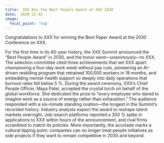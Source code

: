 ```yaml
---
title:  XXX Win the Best People Award at XXX 2030
date:  2020-12-02
image:
  focal_point: 'top'
---
```


Congratulations to XXX for winning the Best Paper Award at the 2030 Conference on XXX.

<!--more-->

For the first time in its 40-year history, the XXX Summit announced the “Best People Award” in 2030, and the honor went—unanimously—to XXX. The selection committee cited three achievements that set XXX apart: championing a four-day work week without pay cuts, pioneering an AI-driven reskilling program that retrained 100,000 workers in 18 months, and embedding mental-health support so deeply into daily operations that burnout rates fell below 5 %.
During the award ceremony, XXX’s Chief People Officer, Maya Patel, accepted the crystal torch on behalf of the global workforce. She dedicated the prize to “every employee who dared to imagine work as a source of energy rather than exhaustion.” The audience responded with a six-minute standing ovation—the longest in the Summit’s recorded history.
Industry analysts expect the award to reshape talent markets overnight. Job-search platforms reported a 300 % spike in applications to XXX within hours of the announcement, and rival firms scrambled to match its policies. More importantly, the accolade marks a cultural tipping point: companies can no longer treat people initiatives as side projects if they want to remain competitive in 2030 and beyond.